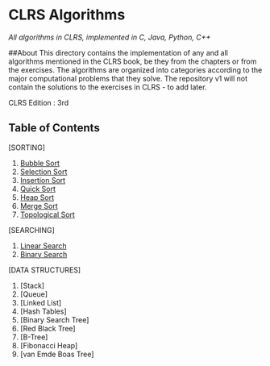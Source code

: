 # CLRS Algorithms

*All algorithms in CLRS, implemented in C, Java, Python, C++*


##About
This directory contains the implementation of any and all algorithms mentioned in the CLRS book, be they from the chapters or from the exercises. The algorithms are organized into categories according to the major computational problems that they solve. The repository v1 will not contain the solutions to the exercises in CLRS - to add later.

CLRS Edition : 3rd


## Table of Contents

[SORTING]
  1. [Bubble Sort](#bubblesort)
  2. [Selection Sort](#selectionsort)
  3. [Insertion Sort](#insertionsort)
  4. [Quick Sort](#quicksort)
  5. [Heap Sort](#heapsort)
  6. [Merge Sort](#mergesort)
  7. [Topological Sort](#topologicalsort)

[SEARCHING]
  1. [Linear Search](#linearsearch)
  2. [Binary Search](#binarysearch)

[DATA STRUCTURES]
  1. [Stack]
  2. [Queue]
  3. [Linked List]
  4. [Hash Tables]
  5. [Binary Search Tree]
  6. [Red Black Tree]
  7. [B-Tree]
  8. [Fibonacci Heap]
  9. [van Emde Boas Tree]


 

